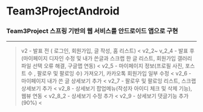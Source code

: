 # Team3ProjectAndroid
### Team3Project 스프링 기반의 웹 서비스를 안드로이드 앱으로 구현

* * *
>v2 - 발표 전 ( 로그인, 회원가입, 글 작성, 홈 리스트)  <
>v2_2~ v_2_4 - 발표 후 (마이페이지 디자인 수정 및 내가 쓴글과 스크랩 한 글 리스트, 회원가입 갤러리 파일 선택 오류 해결, 구글맵 연동)  <
>v2_5 - 마이페이지 정보(프로필 사진, 포스트 수 , 팔로우 및 팔로잉 수) 가져오기, 카카오톡 회원가입 일부 수정  <
>v2_6 - 마이페이지 내가 쓴 글 상세보기 추가  <
>v2_7 - 팔로우 및 팔로잉 리스트, 스크랩 상세보기 추가  <
>v2_8 - 상세보기 팝업메뉴(작성자 아이디 체크 및 삭제 기능), 웹뷰 연동  <
>v2_8_2 - 상세보기 수정 추가  <
>v2_9 - 상세보기 댓글기능 추가(90%)  <
